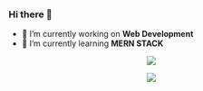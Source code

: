 ### Hi there 👋

<!--
**Radioactive92177/Radioactive92177** is a ✨ _special_ ✨ repository because its `README.md` (this file) appears on your GitHub profile.

Here are some ideas to get you started:

- 🔭 I’m currently working on ...
- 🌱 I’m currently learning ...
- 👯 I’m looking to collaborate on ...
- 🤔 I’m looking for help with ...
- 💬 Ask me about ...
- 📫 How to reach me: ...
- 😄 Pronouns: ...
- ⚡ Fun fact: ...
-->
- 🔭 I’m currently working on **Web Development**
- 🌱 I’m currently learning **MERN STACK**

<p align="center">
	<img src="https://github-readme-stats.vercel.app/api/?username=RadioActive92177&count_private=true&show_icons=true&title_color=3380C4&icon_color=3380C4&text_color=edf2f7&bg_color=151515"></img>
</p>

<p align="center">
	<img src="https://github-readme-stats.vercel.app/api/top-langs/?username=RadioActive92177&show_icons=true&title_color=3380C4&icon_color=3380C4&text_color=edf2f7&bg_color=151515"></img>
</p>
